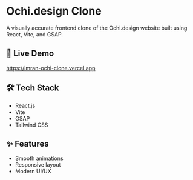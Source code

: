 # Ochi.design Clone

A visually accurate frontend clone of the Ochi.design website built using React, Vite, and GSAP.

## 🔗 Live Demo
https://imran-ochi-clone.vercel.app

## 🛠️ Tech Stack
- React.js
- Vite
- GSAP
- Tailwind CSS

## ✨ Features
- Smooth animations
- Responsive layout
- Modern UI/UX
